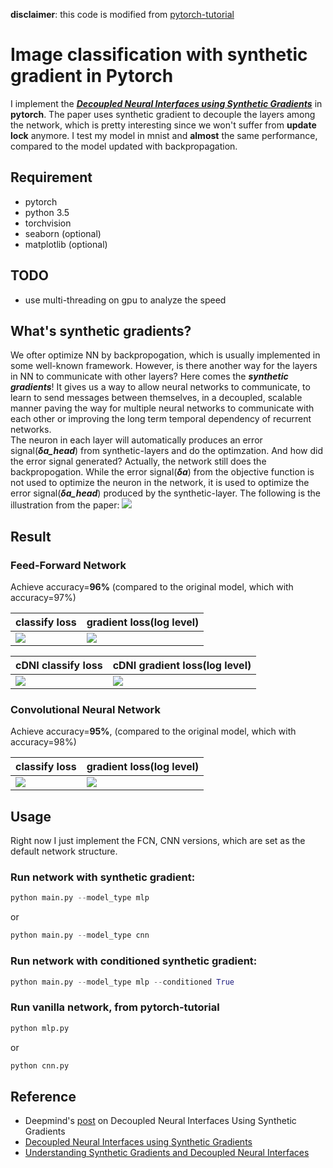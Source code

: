 **disclaimer**: this code is modified from [pytorch-tutorial](https://github.com/yunjey/pytorch-tutorial)

# Image classification with synthetic gradient in Pytorch
I implement the ***[Decoupled Neural Interfaces using Synthetic Gradients](http://arxiv.org/abs/1608.05343)*** in **pytorch**. The paper uses synthetic gradient to decouple the layers among the network, which is pretty interesting since we won't suffer from **update lock** anymore. I test my model in mnist and **almost** the same performance, compared to the model updated with backpropagation.

## Requirement
- pytorch
- python 3.5
- torchvision
- seaborn (optional)
- matplotlib (optional)

## TODO
- use multi-threading on gpu to analyze the speed

## What's synthetic gradients?
We ofter optimize NN by backpropogation, which is usually implemented in some well-known framework. However, is there another way for the layers in NN to communicate with other layers? Here comes the ***synthetic gradients***! It gives us a way to allow neural networks to communicate, to learn to send messages between themselves, in a decoupled, scalable manner paving the way for multiple neural networks to communicate with each other or improving the long term temporal dependency of recurrent networks.   
The neuron in each layer will automatically produces an error signal(***δa_head***) from synthetic-layers and do the optimzation. And how did the error signal generated? Actually, the network still does the backpropogation. While the error signal(***δa***) from the objective function is not used to optimize the neuron in the network, it is used to optimize the error signal(***δa_head***) produced by the synthetic-layer. The following is the illustration from the paper:
![](https://github.com/andrewliao11/DNI-pytorch/blob/master/misc/dni_illustration.png?raw=true)   

## Result

### Feed-Forward Network

Achieve accuracy=**96%** (compared to the original model, which with accuracy=97%)

| classify loss | gradient loss(log level) |
|----|----|
| ![](https://github.com/andrewliao11/DNI-pytorch/blob/master/misc/classify_loss.png?raw=true) | ![](https://github.com/andrewliao11/DNI-pytorch/blob/master/misc/grad_loss.png?raw=true) |

| cDNI classify loss | cDNI gradient loss(log level) |
|----|----|
| ![](https://github.com/andrewliao11/DNI-pytorch/blob/master/misc/cDNI_classify_loss.png?raw=true) | ![](https://github.com/andrewliao11/DNI-pytorch/blob/master/misc/cDNI_grad_loss.png?raw=true) |

### Convolutional Neural Network

Achieve accuracy=**95%**, (compared to the original model, which with accuracy=98%)

| classify loss | gradient loss(log level) |
|----|----|
| ![](https://github.com/andrewliao11/DNI-pytorch/blob/master/misc/cnn_classify_loss.png?raw=true) | ![](https://github.com/andrewliao11/DNI-pytorch/blob/master/misc/cnn_grad_loss.png?raw=true) |

## Usage 
Right now I just implement the FCN, CNN versions, which are set as the default network structure.

### Run network with synthetic gradient:

```python
python main.py --model_type mlp
```

or 

```python
python main.py --model_type cnn
```

### Run network with conditioned synthetic gradient:

```python
python main.py --model_type mlp --conditioned True
```

### Run vanilla network, from pytorch-tutorial
```python
python mlp.py
```

or 

```python
python cnn.py
```

## Reference
- Deepmind's [post](https://deepmind.com/blog/decoupled-neural-networks-using-synthetic-gradients/) on Decoupled Neural Interfaces Using Synthetic Gradients
- [Decoupled Neural Interfaces using Synthetic Gradients](https://arxiv.org/abs/1608.05343)
- [Understanding Synthetic Gradients and Decoupled Neural Interfaces](https://arxiv.org/abs/1703.00522)

